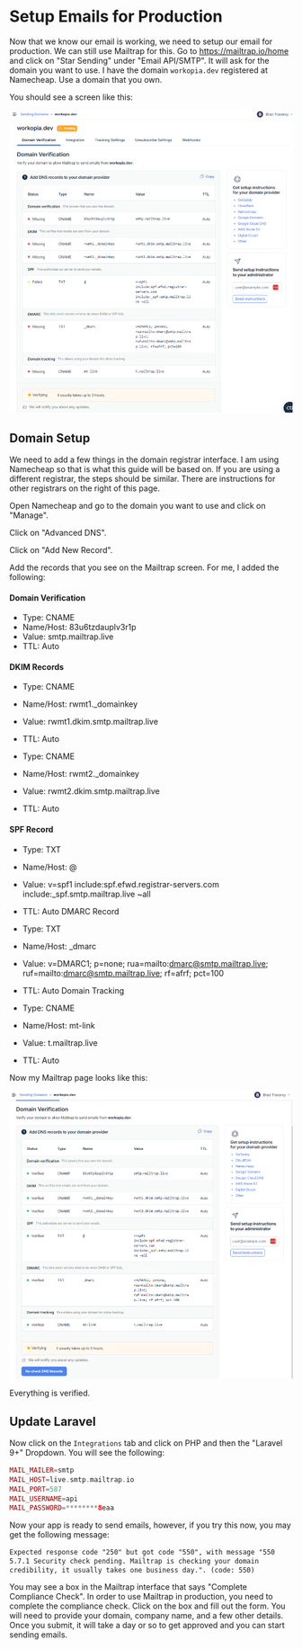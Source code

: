 # Setup Emails for Production

Now that we know our email is working, we need to setup our email for production. We can still use Mailtrap for this. Go to https://mailtrap.io/home and click on "Star Sending" under "Email API/SMTP". It will ask for the domain you want to use. I have the domain `workopia.dev` registered at Namecheap. Use a domain that you own.

You should see a screen like this:

<img src="../images/mailtrap.png" />

## Domain Setup

We need to add a few things in the domain registrar interface. I am using Namecheap so that is what this guide will be based on. If you are using a different registrar, the steps should be similar. There are instructions for other registrars on the right of this page.

Open Namecheap and go to the domain you want to use and click on "Manage".

Click on "Advanced DNS".

Click on "Add New Record".

Add the records that you see on the Mailtrap screen. For me, I added the following:

#### Domain Verification

- Type: CNAME
- Name/Host: 83u6tzdauplv3r1p
- Value: smtp.mailtrap.live
- TTL: Auto

#### DKIM Records

- Type: CNAME
- Name/Host: rwmt1.\_domainkey
- Value: rwmt1.dkim.smtp.mailtrap.live
- TTL: Auto

- Type: CNAME
- Name/Host: rwmt2.\_domainkey
- Value: rwmt2.dkim.smtp.mailtrap.live
- TTL: Auto

#### SPF Record

- Type: TXT
- Name/Host: @
- Value: v=spf1 include:spf.efwd.registrar-servers.com include:\_spf.smtp.mailtrap.live ~all
- TTL: Auto
  DMARC Record

- Type: TXT
- Name/Host: \_dmarc
- Value: v=DMARC1; p=none; rua=mailto:dmarc@smtp.mailtrap.live; ruf=mailto:dmarc@smtp.mailtrap.live; rf=afrf; pct=100
- TTL: Auto
  Domain Tracking

- Type: CNAME
- Name/Host: mt-link
- Value: t.mailtrap.live
- TTL: Auto

Now my Mailtrap page looks like this:

<img src="../images/mailtrap2.png" />

Everything is verified.

## Update Laravel

Now click on the `Integrations` tab and click on PHP and then the "Laravel 9+" Dropdown. You will see the following:

```php
MAIL_MAILER=smtp
MAIL_HOST=live.smtp.mailtrap.io
MAIL_PORT=587
MAIL_USERNAME=api
MAIL_PASSWORD=********8eaa
```

Now your app is ready to send emails, however, if you try this now, you may get the following message:

```
Expected response code "250" but got code "550", with message "550 5.7.1 Security check pending. Mailtrap is checking your domain credibility, it usually takes one business day.". (code: 550)
```

You may see a box in the Mailtrap interface that says "Complete Compliance Check". In order to use Mailtrap in production, you need to complete the compliance check. Click on the box and fill out the form. You will need to provide your domain, company name, and a few other details. Once you submit, it will take a day or so to get approved and you can start sending emails.
